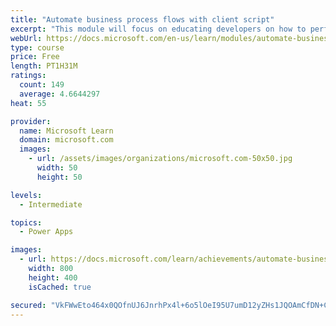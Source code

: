 ```yaml
---
title: "Automate business process flows with client script"
excerpt: "This module will focus on educating developers on how to perform common techniques in regard to automating business process flows, along with explaining the context of when these scenarios might be applied."
webUrl: https://docs.microsoft.com/en-us/learn/modules/automate-business-process-flow-client-script-power-platform/
type: course
price: Free
length: PT1H31M
ratings:
  count: 149
  average: 4.6644297
heat: 55

provider:
  name: Microsoft Learn
  domain: microsoft.com
  images:
    - url: /assets/images/organizations/microsoft.com-50x50.jpg
      width: 50
      height: 50

levels:
  - Intermediate

topics:
  - Power Apps

images:
  - url: https://docs.microsoft.com/learn/achievements/automate-business-process-flow-client-script-power-platform-social.png
    width: 800
    height: 400
    isCached: true

secured: "VkFWwEto464x0QOfnUJ6JnrhPx4l+6o5lOeI95U7umD12yZHs1JQOAmCfDN+Cm20A8rEk0c5jkPOqTZwCSjq6qSGA7rIAoXET3aZOWS4wNqP3d5J6erEjoZkWnmN5ZHW9g1TxZoYhNEWiMZ06kGSApAqsNd/UXVY3F26dDE4UqdZNhxlLOAxutogQ09QU+NwRzXOB8xQh7pbRTh1gw/3WVtCnWB5bqLhqOg1fcnw3hozffHiDth5r0YCCLfUR4GGjlyiWW09//1LJGK2BP0QMgTMlGYC4kqq8B5RFRbgOovwRkO7u017SyQdtSvQMRbjFuFMo8+Rp5+4mkGuHVRJNQNdu5+0SuR5asMYaUZAC6sj8tNSCs4/lw3SLD3Sris0qmzzG7AYjZwoXhlVYfAn0g==;iYVh3tVbUMvBT41cBhzpcg=="
---
```


